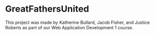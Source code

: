 # GreatFathersUnited
This project was made by Katherine Bullard, Jacob Fisher, and Justice Roberts as part of our Web Application Development 1 course. 
